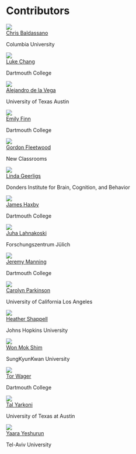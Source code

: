 # Contributors

<div class="row" id="faculty">
  <div class="card" id="faculty">
    <div class="card-image" id="faculty">
      <a href="http://www.dpmlab.org/"><img src="../images/speakers/baldassano.jpg" class="card-image"></a>
    </div>
    <div class="card-content">
      <span class="card-title"><a href="http://www.dpmlab.org/">Chris <span>Baldassano</span></a></span>
      <p class="card-affiliation">Columbia University</p>
    </div>
  </div>
  <div class="card" id="faculty">
    <div class="card-image" id="faculty">
      <a href="http://www.cosanlab.com"><img src="../images/speakers/chang.jpg" class="card-image"></a>
    </div>
    <div class="card-content">
      <span class="card-title"><a href="http://www.cosanlab.com">Luke <span>Chang</span></a></span>
      <p class="card-affiliation">Dartmouth College</p>
    </div>
  </div>
  <div class="card" id="faculty">
    <div class="card-image" id="faculty">
      <a href="https://adelavega.github.io/"><img src="../images/speakers/delavega.jpg" class="card-image"></a>
    </div>
    <div class="card-content">
      <span class="card-title"><a href="https://adelavega.github.io/">Alejandro <span>de la Vega</span></a></span>
      <p class="card-affiliation">University of Texas Austin</p>
    </div>
  </div>
  <div class="card" >
    <div class="card-image" >
      <a href="https://esfinn.github.io/"><img src="../images/speakers/finn.jpg"></a>
    </div>
    <div class="card-content">
      <span class="card-title "><a href="https://esfinn.github.io/">Emily <span>Finn</span></a></span>
      <p class="card-affiliation">Dartmouth College</p>
    </div>
  </div>
  <div class="card " id="faculty">
    <div class="card-image" id="faculty">
      <a href="https://gfleetwood.netlify.app/"><img src="../images/speakers/fleetwood.jpg"></a>
    </div>
    <div class="card-content">
      <span class="card-title "><a href="https://gfleetwood.netlify.app/">Gordon <span>Fleetwood</span></a></span>
      <p class=" card-affiliation">New Classrooms</p>
    </div>
  </div>
  <div class="card " id="faculty">
    <div class="card-image" id="faculty">
      <a href="https://lindageerligs.com/"><img src="../images/speakers/geerligs.png"></a>
    </div>
    <div class="card-content">
      <span class="card-title "><a href="https://lindageerligs.com/">Linda <span>Geerligs</span></a></span>
      <p class=" card-affiliation">Donders Institute for Brain, Cognition, and Behavior</p>
    </div>
  </div>
  <div class="card " id="faculty">
    <div class="card-image" id="faculty">
      <a href="http://haxbylab.dartmouth.edu/"><img src="../images/speakers/haxby.jpg"></a>
    </div>
    <div class="card-content">
      <span class="card-title "><a href="http://haxbylab.dartmouth.edu/">James <span>Haxby</span></a></span>
      <p class=" card-affiliation">Dartmouth College</p>
    </div>
  </div>
  <div class="card " id="faculty">
    <div class="card-image" id="faculty">
      <a href="https://users.aalto.fi/~jlahnako/"><img src="../images/speakers/lahnakoski.jpg"></a>
    </div>
    <div class="card-content">
      <span class="card-title "><a href="https://users.aalto.fi/~jlahnako/">Juha <span>Lahnakoski</span></a></span>
      <p class=" card-affiliation">Forschungszentrum Jülich</p>
    </div>
  </div>
  <div class="card " id="faculty">
    <div class="card-image" id="faculty">
      <a href="http://www.context-lab.com/"><img src="../images/speakers/manning.png"></a>
    </div>
    <div class="card-content">
      <span class="card-title "><a href="http://www.context-lab.com/">Jeremy <span>Manning</span></a></span>
      <p class=" card-affiliation">Dartmouth College</p>
    </div>
  </div>
  <div class="card " id="faculty">
    <div class="card-image" id="faculty">
      <a href="http://csnlab.org/"><img src="../images/speakers/parkinson.jpg"></a>
    </div>
    <div class="card-content">
      <span class="card-title "><a href="http://csnlab.org/">Carolyn <span>Parkinson</span></a></span>
      <p class=" card-affiliation">University of California Los Angeles</p>
    </div>
  </div>
  <div class="card " id="faculty">
    <div class="card-image" id="faculty">
      <a href="https://www.bu.edu/csmet/profile/heather-shappell/"><img src="../images/speakers/shappell.jpg"></a>
    </div>
    <div class="card-content">
      <span class="card-title "><a href="https://www.bu.edu/csmet/profile/heather-shappell/">Heather <span>Shappell</span></a></span>
      <p class=" card-affiliation">Johns Hopkins University</p>
    </div>
  </div>
  <div class="card " id="faculty">
    <div class="card-image" id="faculty">
      <a href="http://wshimlab.com/"><img src="../images/speakers/shim.jpg"></a>
    </div>
    <div class="card-content">
      <span class="card-title "><a href="http://wshimlab.com/">Won Mok <span>Shim</span></a></span>
      <p class=" card-affiliation">SungKyunKwan University</p>
    </div>
  </div>
  <div class="card " id="faculty">
    <div class="card-image" id="faculty">
      <a href="https://sites.dartmouth.edu/canlab/"><img src="../images/speakers/wager.jpg"></a>
    </div>
    <div class="card-content">
      <span class="card-title "><a href="https://sites.dartmouth.edu/canlab/">Tor <span>Wager</span></a></span>
      <p class=" card-affiliation">Dartmouth College</p>
    </div>
  </div>
  <div class="card " id="faculty">
    <div class="card-image" id="faculty">
      <a href="https://talyarkoni.org/"><img src="../images/speakers/yarkoni.jpg"></a>
    </div>
    <div class="card-content">
      <span class="card-title "><a href="https://talyarkoni.org/">Tal <span>Yarkoni</span></a></span>
      <p class=" card-affiliation">University of Texas at Austin</p>
    </div>
  </div>
  <div class="card " id="faculty">
    <div class="card-image" id="faculty">
      <a href="https://people.socsci.tau.ac.il/mu/yaarayeshurun/"><img src="../images/speakers/yeshurun.jpg"></a>
    </div>
    <div class="card-content">
      <span class="card-title "><a href="https://people.socsci.tau.ac.il/mu/yaarayeshurun/">Yaara <span>Yeshurun</span></a></span>
      <p class=" card-affiliation">Tel-Aviv University</p>
    </div>
  </div>
</div>
